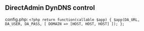DirectAdmin DynDNS control
--

config.php:
`<?php return function(callable $app) {
     $app(DA_URL, DA_USER, DA_PASS, [
        DOMAIN => [HOST, HOST, HOST]
     ]);
 };`
